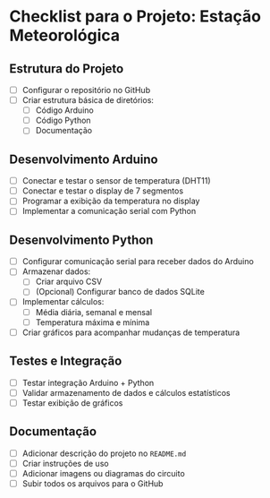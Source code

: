 # Checklist para o Projeto: Estação Meteorológica

## Estrutura do Projeto
- [ ] Configurar o repositório no GitHub
- [ ] Criar estrutura básica de diretórios:
  - [ ] Código Arduino
  - [ ] Código Python
  - [ ] Documentação

## Desenvolvimento Arduino
- [ ] Conectar e testar o sensor de temperatura (DHT11)
- [ ] Conectar e testar o display de 7 segmentos
- [ ] Programar a exibição da temperatura no display
- [ ] Implementar a comunicação serial com Python

## Desenvolvimento Python
- [ ] Configurar comunicação serial para receber dados do Arduino
- [ ] Armazenar dados:
  - [ ] Criar arquivo CSV
  - [ ] (Opcional) Configurar banco de dados SQLite
- [ ] Implementar cálculos:
  - [ ] Média diária, semanal e mensal
  - [ ] Temperatura máxima e mínima
- [ ] Criar gráficos para acompanhar mudanças de temperatura

## Testes e Integração
- [ ] Testar integração Arduino + Python
- [ ] Validar armazenamento de dados e cálculos estatísticos
- [ ] Testar exibição de gráficos

## Documentação
- [ ] Adicionar descrição do projeto no `README.md`
- [ ] Criar instruções de uso
- [ ] Adicionar imagens ou diagramas do circuito
- [ ] Subir todos os arquivos para o GitHub